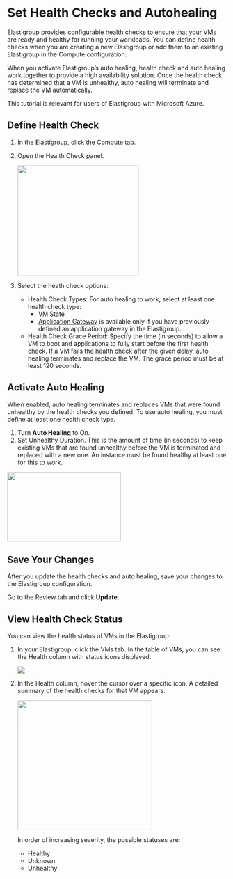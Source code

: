 # Set Health Checks and Autohealing

Elastigroup provides configurable health checks to ensure that your VMs are ready and healthy for running your workloads. You can define health checks when you are creating a new Elastigroup or add them to an existing Elastigroup in the Compute configuration.

When you activate Elastigroup’s auto healing, health check and auto healing work together to provide a high availability solution. Once the health check has determined that a VM is unhealthy, auto healing will terminate and replace the VM automatically.

This tutorial is relevant for users of Elastigroup with Microsoft Azure.

## Define Health Check

1. In the Elastigroup, click the Compute tab.
2. Open the Health Check panel.

    <img src="/elastigroup/_media/tutorials-azure-set-health-check-01.png" width="278" height="254" />

3. Select the heath check options:
   - Health Check Types: For auto healing to work, select at least one health check type:
     - VM State
     - [Application Gateway](https://docs.spot.io/elastigroup/tutorials-azure/connect-elastigroup-to-application-gateway?id=connect-elastigroup-to-application-gateway) is available only if you have previously defined an application gateway in the Elastigroup.
   - Health Check Grace Period: Specify the time (in seconds) to allow a VM to boot and applications to fully start before the first health check. If a VM fails the health check after the given delay, auto healing terminates and replace the VM. The grace period must be at least 120 seconds.

## Activate Auto Healing

When enabled, auto healing terminates and replaces VMs that were found unhealthy by the health checks you defined. To use auto healing, you must define at least one health check type.

1. Turn **Auto Healing** to <i>On</i>.
2. Set Unhealthy Duration. This is the amount of time (in seconds) to keep existing VMs that are found unhealthy before the VM is terminated and replaced with a new one. An instance must be found healthy at least one for this to work.

<img src="/elastigroup/_media/tutorials-azure-set-health-check-02.png" width="261" height="160" />

## Save Your Changes

After you update the health checks and auto healing, save your changes to the Elastigroup configuration.

Go to the Review tab and click **Update**.

## View Health Check Status

You can view the health status of VMs in the Elastigroup:

1. In your Elastigroup, click the VMs tab. In the table of VMs, you can see the Health column with status icons displayed.

   <img src="/elastigroup/_media/tutorials-azure-set-health-check-03.png" />

2. In the Health column, hover the cursor over a specific icon. A detailed summary of the health checks for that VM appears.

   <img src="/elastigroup/_media/tutorials-azure-set-health-check-04.png" width="309" height="298" />

   In order of increasing severity, the possible statuses are:

   - Healthy
   - Unknown
   - Unhealthy
